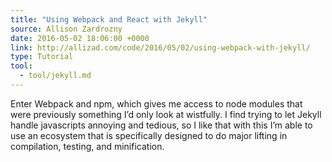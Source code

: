 ```yaml
---
title: "Using Webpack and React with Jekyll"
source: Allison Zardrozny
date: 2016-05-02 18:06:00 +0000
link: http://allizad.com/code/2016/05/02/using-webpack-with-jekyll/
type: Tutorial
tool:
  - tool/jekyll.md
---
```

Enter Webpack and npm, which gives me access to node modules that were previously something I’d only look at wistfully. I find trying to let Jekyll handle javascripts annoying and tedious, so I like that with this I’m able to use an ecosystem that is specifically designed to do major lifting in compilation, testing, and minification.





